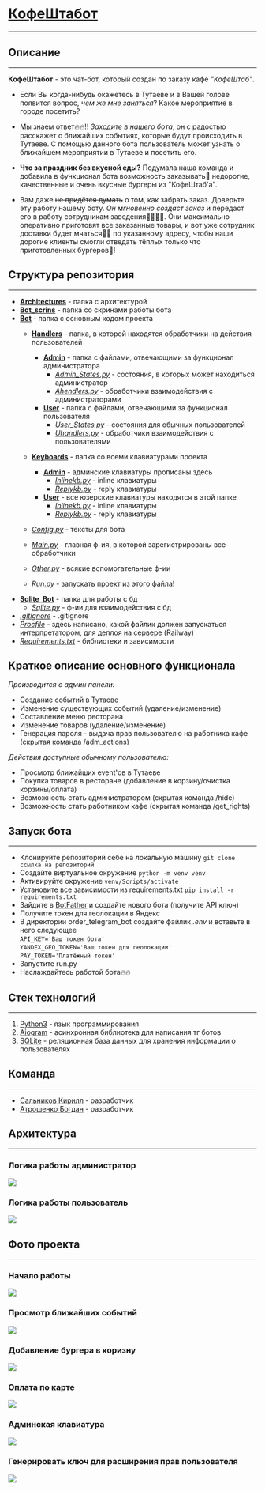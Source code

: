 # <a href='https://t.me/tutaev_events_bot'>КофеШтабот</a>

---

## Описание

---

**КофеШтабот** - это чат-бот, который создан по заказу кафе *"КофеШтаб"*.

* Если Вы когда-нибудь окажетесь в Тутаеве и в Вашей голове появится вопрос, *чем же мне заняться*? Какое мероприятие в
  городе посетить?

* Мы знаем ответ🔥🔥!! *Заходите в нашего бота*, он с радостью расскажет о ближайших событиях, которые будут
  происходить в Тутаеве. С помощью данного бота пользователь может узнать о ближайшем мероприятии в Тутаеве и посетить
  его.

* **Что за праздник без вкусной еды?** Подумала наша команда и добавила в функционал бота возможность заказывать🧢
  недорогие, качественные и очень вкусные бургеры из "КофеШтаб'а".

* Вам даже ~~не придётся думать~~ о том, как забрать
  заказ. Доверьте эту работу нашему боту. *Он мгновенно создаст заказ* и передаст его в работу сотрудникам
  заведения👩‍🍳👨‍🍳.
  Они максимально оперативно приготовят все заказанные товары, и вот уже сотрудник доставки будет мчаться🏃‍♂️ по
  указанному
  адресу, чтобы наши дорогие клиенты смогли отведать тёплых только что приготовленных бургеров🍔!

## Структура репозитория

---

- <a href='https://github.com/Raisin228/order_telegram_bot/tree/main/architectures'>**Architectures**</a> - папка с 
  архитектурой
- <a href='https://github.com/Raisin228/order_telegram_bot/tree/main/bot_scrins'>**Bot_scrins**</a> - папка со скринами работы бота
- <a href='https://github.com/Raisin228/order_telegram_bot/tree/main/bot'>**Bot**</a> - папка с основным кодом проекта
    - <a href='https://github.com/Raisin228/order_telegram_bot/tree/main/bot/handlers'>**Handlers**</a> - папка, в которой
      находятся обработчики на действия пользователей
        - <a href='https://github.com/Raisin228/order_telegram_bot/tree/main/bot/handlers/admin'>**Admin**</a> - папка с 
          файлами, отвечающими за функционал администратора
            - [*Admin_States.py*](https://github.com/Raisin228/order_telegram_bot/blob/main/bot/handlers/admin/admi_states.py) - состояния, в которых может находиться администратор
            - [*Ahendlers.py*](https://github.com/Raisin228/order_telegram_bot/blob/main/bot/handlers/admin/ahandlers.py') - обработчики взаимодействия с администраторами
        - <a href='https://github.com/Raisin228/order_telegram_bot/tree/main/bot/handlers/user'>**User**</a> - папка с 
          файлами, отвечающими за функционал пользователя
            - [*User_States.py*]('https://github.com/Raisin228/order_telegram_bot/blob/main/bot/handlers/user/user_states.py'>) - состояния для обычных пользователей
            - [*Uhandlers.py*]('https://github.com/Raisin228/order_telegram_bot/blob/main/bot/handlers/user/uhandlers.py'>) - обработчики взаимодействия с пользователями
    - <a href='https://github.com/Raisin228/order_telegram_bot/tree/main/bot/keyboards'>**Keyboards**</a> - папка со всеми 
      клавиатурами проекта
        - <a href='https://github.com/Raisin228/order_telegram_bot/tree/main/bot/keyboards/admin'>**Admin**</a> - 
          админские клавиатуры прописаны здесь
            - [*Inlinekb.py*]('https://github.com/Raisin228/order_telegram_bot/blob/main/bot/keyboards/admin/inlinekb.py'>) - inline клавиатуры
            - [*Replykb.py*]('https://github.com/Raisin228/order_telegram_bot/blob/main/bot/keyboards/admin/replykb.py'>) - reply клавиатуры
        - <a href='https://github.com/Raisin228/order_telegram_bot/tree/main/bot/keyboards/user'>**User**</a> - все 
          юзерские клавиатуры находятся в этой папке
            - [*Inlinekb.py*]('https://github.com/Raisin228/order_telegram_bot/blob/main/bot/keyboards/user/inlinekb.py'>) - inline клавиатуры
            - [*Replykb.py*]('https://github.com/Raisin228/order_telegram_bot/blob/main/bot/keyboards/user/replykb.py'>) - reply клавиатуры

    - <a href='https://github.com/Raisin228/order_telegram_bot/blob/main/bot/config.py'>*Config.py*</a> - тексты для бота
    - <a href='https://github.com/Raisin228/order_telegram_bot/blob/main/bot/main.py'>*Main.py*</a> - главная ф-ия, в 
      которой зарегистрированы все обработчики
    - <a href='https://github.com/Raisin228/order_telegram_bot/blob/main/bot/other.py'>*Other.py*</a> - всякие 
      вспомогательные ф-ии
    - <a href='https://github.com/Raisin228/order_telegram_bot/blob/main/bot/run.py'>*Run.py*</a> - запускать проект из 
      этого файла!
- <a href='https://github.com/Raisin228/order_telegram_bot/tree/main/sqlite_bot'>**Sqlite_Bot**</a> - папка для работы 
  с бд
    - <a href='https://github.com/Raisin228/order_telegram_bot/blob/main/sqlite_bot/sqlite.py'>*Sqlite.py*</a> - ф-ии 
      для взаимодействия с бд
- <a href='https://github.com/Raisin228/order_telegram_bot/blob/main/.gitignore'>*.gitignore*</a> - .gitignore
- <a href='https://github.com/Raisin228/order_telegram_bot/blob/main/Procfile'>*Procfile*</a> - здесь написано, какой 
файлик должен запускаться интерпретатором, для деплоя на сервере (Railway)
- <a href='https://github.com/Raisin228/order_telegram_bot/blob/main/requirements.txt'>*Requirements.txt*</a> - 
библиотеки и зависимости

## Краткое описание основного функционала

*Производится с админ панели:*
  * Создание событий в Тутаеве
  * Изменение существующих событий (удаление/изменение)
  * Составление меню ресторана
  * Изменение товаров (удаление/изменение)
  * Генерация пароля - выдача прав пользователю на работника кафе (скрытая команда /adm_actions) 

*Действия доступные обычному пользователю:*
  * Просмотр ближайших event'ов в Тутаеве
  * Покупка товаров в ресторане (добавление в корзину/очистка корзины/оплата)
  * Возможность стать администратором (скрытая команда /hide)
  * Возможность стать работником кафе (скрытая команда /get_rights)

## Запуск бота

---

* Клонируйте репозиторий себе на локальную машину `git clone ссылка на репозиторий`
* Создайте виртуальное окружение `python -m venv venv`
* Активируйте окружение `venv/Scripts/activate`
* Установите все зависимости из requirements.txt `pip install -r requirements.txt`
* Зайдите в [BotFather](https://t.me/BotFather) и создайте нового бота (получите API ключ)
* Получите токен для геолокации в Яндекс
* В директории order_telegram_bot создайте файлик *.env* и вставьте в него следующее  
  `API_KEY='Ваш токен бота'`  
  `YANDEX_GEO_TOKEN='Ваш токен для геолокации'`  
  `PAY_TOKEN='Платёжный токен'`
* Запустите run.py
* Наслаждайтесь работой бота🔥🔥

## Стек технологий

---

1. [Python3](https://www.python.org/) - язык программирования
2. [Aiogram](https://docs.aiogram.dev/en/dev-3.x/) - асинхронная библиотека для написания тг ботов
3. [SQLite](https://www.sqlite.org/index.html) - реляционная база данных для хранения информации о пользователях

## Команда

---

- [Сальников Кирилл](https://vk.com/k.salnikov2020) - разработчик
- [Атрошенко Богдан](https://vk.com/bog_at_04) - разработчик

## Архитектура

---

### Логика работы администратор
<img src="https://github.com/Raisin228/order_telegram_bot/blob/main/architectures/%D0%B0%D1%80%D1%85%D0%B8%D1%82%D0%B5%D0%BA%D1%82%D1%83%D1%80%D0%B0_%D0%B0%D0%B4%D0%BC%D0%B8%D0%BD.png">

### Логика работы пользователь
<img src="https://github.com/Raisin228/order_telegram_bot/blob/main/architectures/user_arhit.jpg">


## Фото проекта

---

### Начало работы
<img src="https://github.com/Raisin228/order_telegram_bot/blob/main/bot_scrins/start_work.png">

### Просмотр ближайших событий
<img src="https://github.com/Raisin228/order_telegram_bot/blob/main/bot_scrins/viewing_events.png">

### Добавление бургера в коризну
<img src="https://github.com/Raisin228/order_telegram_bot/blob/main/bot_scrins/ordering_goods.png">

### Оплата по карте
<img src="https://github.com/Raisin228/order_telegram_bot/blob/main/bot_scrins/pay_bill.png">

### Админская клавиатура
<img src="https://github.com/Raisin228/order_telegram_bot/blob/main/bot_scrins/adm_actions.png">

### Генерировать ключ для расширения прав пользователя
<img src="https://github.com/Raisin228/order_telegram_bot/blob/main/bot_scrins/generate_key.png">